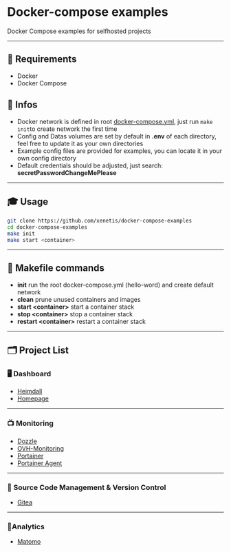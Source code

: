 # Docker-compose examples

Docker Compose examples for selfhosted projects

---

## 📝 Requirements
 - Docker 
 - Docker Compose

## 📖 Infos
 - Docker network is defined in root [docker-compose.yml](docker-compose.yml), just run `make init`to create network the first time
 - Config and Datas volumes are set by default in **.env** of each directory, feel free to update it as your own directories
 - Example config files are provided for examples, you can locate it in your own config directory
 - Default credentials should be adjusted, just search: **secretPasswordChangeMePlease**

---

## 🎓 Usage

```bash
git clone https://github.com/xenetis/docker-compose-examples
cd docker-compose-examples
make init
make start <container>
```
---

## 🔧 Makefile commands

- **init** run the root docker-compose.yml (hello-word) and create default network
- **clean** prune unused containers and images
- **start \<container>** start a container stack 
- **stop \<container>** stop a container stack
- **restart \<container>** restart a container stack

---

## 🗂 Project List

### 🖥 Dashboard
 - [Heimdall](heimdall)
 - [Homepage](homepage)

---

### 📺 Monitoring
- [Dozzle](dozzle)
- [OVH-Monitoring](ovhmonitoring)
- [Portainer](portainer)
- [Portainer Agent](portainer-agent)

---

### 🔐 Source Code Management & Version Control
- [Gitea](gitea)

---

### 🧮Analytics
- [Matomo](matomo)